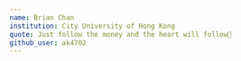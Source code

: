 ```yaml
---
name: Brian Chan
institution: City University of Hong Kong
quote: Just follow the money and the heart will follow💸
github_user: ak4702
---
```


